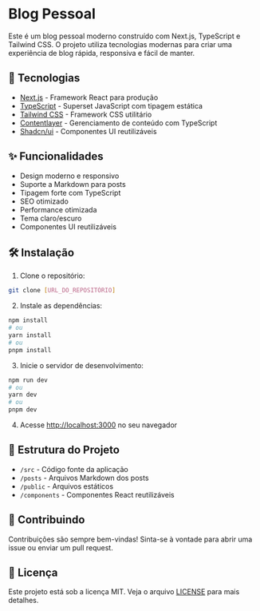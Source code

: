 # Blog Pessoal

Este é um blog pessoal moderno construído com Next.js, TypeScript e Tailwind CSS. O projeto utiliza tecnologias modernas para criar uma experiência de blog rápida, responsiva e fácil de manter.

## 🚀 Tecnologias

- [Next.js](https://nextjs.org) - Framework React para produção
- [TypeScript](https://www.typescriptlang.org) - Superset JavaScript com tipagem estática
- [Tailwind CSS](https://tailwindcss.com) - Framework CSS utilitário
- [Contentlayer](https://www.contentlayer.dev) - Gerenciamento de conteúdo com TypeScript
- [Shadcn/ui](https://ui.shadcn.com) - Componentes UI reutilizáveis

## ✨ Funcionalidades

- Design moderno e responsivo
- Suporte a Markdown para posts
- Tipagem forte com TypeScript
- SEO otimizado
- Performance otimizada
- Tema claro/escuro
- Componentes UI reutilizáveis

## 🛠️ Instalação

1. Clone o repositório:
```bash
git clone [URL_DO_REPOSITÓRIO]
```

2. Instale as dependências:
```bash
npm install
# ou
yarn install
# ou
pnpm install
```

3. Inicie o servidor de desenvolvimento:
```bash
npm run dev
# ou
yarn dev
# ou
pnpm dev
```

4. Acesse [http://localhost:3000](http://localhost:3000) no seu navegador

## 📝 Estrutura do Projeto

- `/src` - Código fonte da aplicação
- `/posts` - Arquivos Markdown dos posts
- `/public` - Arquivos estáticos
- `/components` - Componentes React reutilizáveis

## 🤝 Contribuindo

Contribuições são sempre bem-vindas! Sinta-se à vontade para abrir uma issue ou enviar um pull request.

## 📄 Licença

Este projeto está sob a licença MIT. Veja o arquivo [LICENSE](LICENSE) para mais detalhes.
